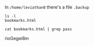 In `/home/leviathan0` there's a file `.backup`

```
ls -l
bookmarks.html
```

```
cat bookmarks.html | grep pass
```

rioGegei8m
